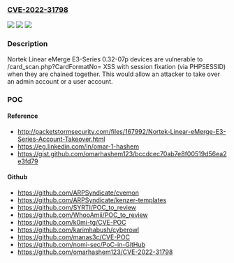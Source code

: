 ### [CVE-2022-31798](https://cve.mitre.org/cgi-bin/cvename.cgi?name=CVE-2022-31798)
![](https://img.shields.io/static/v1?label=Product&message=n%2Fa&color=blue)
![](https://img.shields.io/static/v1?label=Version&message=n%2Fa&color=blue)
![](https://img.shields.io/static/v1?label=Vulnerability&message=n%2Fa&color=brighgreen)

### Description

Nortek Linear eMerge E3-Series 0.32-07p devices are vulnerable to /card_scan.php?CardFormatNo= XSS with session fixation (via PHPSESSID) when they are chained together. This would allow an attacker to take over an admin account or a user account.

### POC

#### Reference
- http://packetstormsecurity.com/files/167992/Nortek-Linear-eMerge-E3-Series-Account-Takeover.html
- https://eg.linkedin.com/in/omar-1-hashem
- https://gist.github.com/omarhashem123/bccdcec70ab7e8f00519d56ea2e3fd79

#### Github
- https://github.com/ARPSyndicate/cvemon
- https://github.com/ARPSyndicate/kenzer-templates
- https://github.com/SYRTI/POC_to_review
- https://github.com/WhooAmii/POC_to_review
- https://github.com/k0mi-tg/CVE-POC
- https://github.com/karimhabush/cyberowl
- https://github.com/manas3c/CVE-POC
- https://github.com/nomi-sec/PoC-in-GitHub
- https://github.com/omarhashem123/CVE-2022-31798

